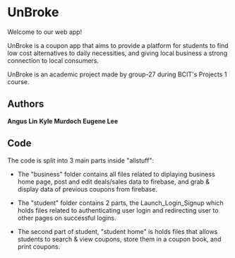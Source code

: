 # UnBroke

Welcome to our web app!

UnBroke is a coupon app that aims to provide a platform for students to find low cost alternatives to daily necessities,
and giving local business a strong connection to local consumers.

UnBroke is an academic project made by group-27 during BCIT's Projects 1 course.

## Authors

<b>Angus Lin</b>
<b>Kyle Murdoch</b>
<b>Eugene Lee</b>

## Code

The code is split into 3 main parts inside "allstuff":

- The "business" folder contains all files related to diplaying business home page, post and edit deals/sales data to
firebase, and grab & display data of previous coupons from firebase.

- The "student" folder contains 2 parts, the Launch_Login_Signup which holds files related to authenticating user login
and redirecting user to other pages on successful logins.

- The second part of student, "student home" is holds files that allows students to search & view coupons, store them
in a coupon book, and print coupons.
